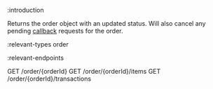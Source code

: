 :introduction

Returns the order object with an updated status. Will also cancel any pending
[callback](/callbacks/#user-status-callback) requests for the order.

:relevant-types order

:relevant-endpoints

GET /order/{orderId}
GET /order/{orderId}/items
GET /order/{orderId}/transactions
